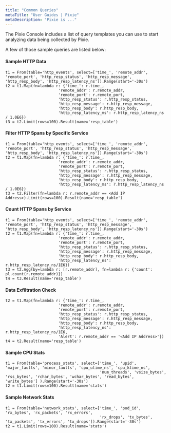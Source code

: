 ```yaml
---
title: "Common Queries"
metaTitle: "User Guides | Pixie"
metaDescription: "Pixie is ..."
---
```


The Pixie Console includes a list of query templates you can use to start analyzing data being collected by Pixie. 

A few of those sample queries are listed below:

#### Sample HTTP Data

```
t1 = From(table='http_events', select=['time_', 'remote_addr', 'remote_port', 'http_resp_status', 'http_resp_message', 'http_resp_body', 'http_resp_latency_ns']).Range(start='-30s')
t2 = t1.Map(fn=lambda r: {'time_': r.time_,
                       'remote_addr': r.remote_addr,
                       'remote_port': r.remote_port,
                       'http_resp_status': r.http_resp_status,
                       'http_resp_message': r.http_resp_message,
                       'http_resp_body': r.http_resp_body,
                       'http_resp_latency_ms': r.http_resp_latency_ns / 1.0E6})
t3 = t2.Limit(rows=100).Result(name='resp_table')
```

#### Filter HTTP Spans by Specific Service

```
t1 = From(table='http_events', select=['time_', 'remote_addr', 'remote_port', 'http_resp_status', 'http_resp_message', 'http_resp_body', 'http_resp_latency_ns']).Range(start='-30s')
t2 = t1.Map(fn=lambda r: {'time_': r.time_,
                       'remote_addr': r.remote_addr,
                       'remote_port': r.remote_port,
                       'http_resp_status': r.http_resp_status,
                       'http_resp_message': r.http_resp_message,
                       'http_resp_body': r.http_resp_body,
                       'http_resp_latency_ms': r.http_resp_latency_ns / 1.0E6})
t3 = t2.Filter(fn=lambda r: r.remote_addr == <Add IP Address>).Limit(rows=100).Result(name='resp_table')
```

#### Count HTTP Spans by Service
```
t1 = From(table='http_events', select=['time_', 'remote_addr', 'remote_port', 'http_resp_status', 'http_resp_message', 'http_resp_body', 'http_resp_latency_ns']).Range(start='-30s')
t2 = t1.Map(fn=lambda r: {'time_': r.time_,
                       'remote_addr': r.remote_addr,
                       'remote_port': r.remote_port,
                       'http_resp_status': r.http_resp_status,
                       'http_resp_message': r.http_resp_message,
                       'http_resp_body': r.http_resp_body,
                       'http_resp_latency_ns': r.http_resp_latency_ns/1E6})
t3 = t2.Agg(by=lambda r: [r.remote_addr], fn=lambda r: {'count': pl.count(r.remote_addr)})
t4 = t3.Result(name='resp_table')
```


#### Data Exfiltration Check

```t1 = From(table='http_events', select=['time_', 'remote_addr', 'remote_port', 'http_resp_status', 'http_resp_message', 'http_resp_body', 'http_resp_latency_ns']).Range(start='-30s')
t2 = t1.Map(fn=lambda r: {'time_': r.time_,
                       'remote_addr': r.remote_addr,
                       'remote_port': r.remote_port,
                       'http_resp_status': r.http_resp_status,
                       'http_resp_message': r.http_resp_message,
                       'http_resp_body': r.http_resp_body,
                       'http_resp_latency_ns': r.http_resp_latency_ns/1E6,
                       'Alert': r.remote_addr == '<Add IP Address>'})
t4 = t2.Result(name='resp_table')
```
#### Sample CPU Stats

```
t1 = From(table='process_stats', select=['time_', 'upid', 'major_faults', 'minor_faults', 'cpu_utime_ns', 'cpu_ktime_ns',
                                         'num_threads', 'vsize_bytes', 'rss_bytes', 'rchar_bytes', 'wchar_bytes', 'read_bytes', 'write_bytes'] ).Range(start='-30s')
t2 = t1.Limit(rows=100).Result(name='stats')
```

#### Sample Network Stats

```
t1 = From(table='network_stats', select=['time_', 'pod_id', 'rx_bytes', 'rx_packets', 'rx_errors',
                                         'rx_drops', 'tx_bytes', 'tx_packets', 'tx_errors', 'tx_drops']).Range(start='-30s')
t2 = t1.Limit(rows=100).Result(name='stats')
```